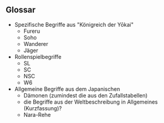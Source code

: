 ## Glossar

- Spezifische Begriffe aus "Königreich der Yōkai"
  - Fureru
  - Soho
  - Wanderer
  - Jäger
- Rollenspielbegriffe
  - SL
  - SC
  - NSC
  - W6
- Allgemeine Begriffe aus dem Japanischen
  - Dämonen (zumindest die aus den Zufallstabellen)
  - die Begriffe aus der Weltbeschreibung in Allgemeines (Kurzfassung)?
  - Nara-Rehe